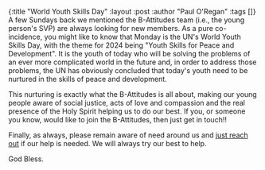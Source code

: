 {:title "World Youth Skills Day"
 :layout :post
 :author "Paul O'Regan"
 :tags []}
A few Sundays back we mentioned the B-Attitudes team (i.e., the young person's SVP) are always looking for new members. As a pure co-incidence, you might like to know that Monday is the UN's World Youth Skills Day, with the theme for 2024 being "Youth Skills for Peace and Development". It is the youth of today who will be solving the problems of an ever more complicated world in the future and, in order to address those problems, the UN has obviously concluded that today's youth need to be nurtured in the skills of peace and development.

This nurturing is exactly what the B-Attitudes is all about, making our young people aware of social justice, acts of love and compassion and the real presence of the Holy Spirit helping us to do our best. If you, or someone you know, would like to join the B-Attitudes, then just get in touch!!

Finally, as always, please remain aware of need around us and [just reach out](../../pages-output/contact/) if our help is needed. We will always try our best to help.

God Bless.
